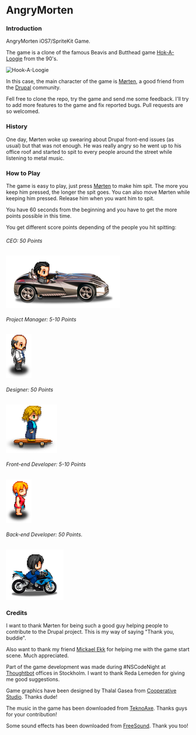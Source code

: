 AngryMorten
===========

### Introduction
AngryMorten iOS7/SpriteKit Game.

The game is a clone of the famous Beavis and Butthead game [Hok-A-Loogie](http://www.mtv.com/games/arcade/game/play.jhtml?arcadeGameId=10036868) from the 90's.

![Hook-A-Loogie](http://www.qassimy.com/playfreegamesonline/files/image/play%20the%20game%20beavis%20and%20butthead%20in%20hock%20a%20loogie%20free%20online.JPG)

In this case, the main character of the game is [Mørten](http://morten.dk), a good friend from the [Drupal](http://drupal.org) community.

Fell free to clone the repo, try the game and send me some feedback. I'll try to add more features to the game and fix reported bugs. Pull requests are so welcomed.

### History
One day, Mørten woke up swearing about Drupal front-end issues (as usual) but that was not enough. He was really angry so he went up to his office roof and started to spit to every people around the street while listening to metal music.

### How to Play
The game is easy to play, just press [Mørten](http://morten.dk) to make him spit. The more you keep him pressed, the longer the spit goes. You can also move Mørten while keeping him pressed. Release him when you want him to spit.

You have 60 seconds from the beginning and you have to get the more points possible in this time.

You get different score points depending of the people you hit spitting:

###### CEO: 50 Points
![CEO](https://github.com/rteijeiro/AngryMorten/blob/master/AngryMorten/Resources/iPad.atlas/ipad-car.png)

###### Project Manager: 5-10 Points
![Project Manager](https://github.com/rteijeiro/AngryMorten/blob/master/AngryMorten/Resources/iPad.atlas/ipad-man1.png)

###### Designer: 50 Points
![Designer](https://github.com/rteijeiro/AngryMorten/blob/master/AngryMorten/Resources/iPad.atlas/ipad-skater.png)

###### Front-end Developer: 5-10 Points
![Front-end Developer](https://github.com/rteijeiro/AngryMorten/blob/master/AngryMorten/Resources/iPad.atlas/ipad-woman1.png)

###### Back-end Developer: 50 Points.
![Back-end Developer](https://github.com/rteijeiro/AngryMorten/blob/master/AngryMorten/Resources/iPad.atlas/ipad-bike.png)

### Credits
I want to thank Mørten for being such a good guy helping people to contribute to the Drupal project. This is my way of saying "Thank you, buddie".

Also want to thank my friend [Mickael Ekk](https://github.com/mickeek) for helping me with the game start scene. Much appreciated.

Part of the game development was made during #NSCodeNight at [Thoughtbot](http://thoughtbot.com) offices in Stockholm. I want to thank Reda Lemeden for giving me good suggestions.

Game graphics have been designed by Thalal Gasea from [Cooperative Studio](http://www.cooperativestudio.com). Thanks dude!

The music in the game has been downloaded from [TeknoAxe](http://teknoaxe.com). Thanks guys for your contribution!

Some sound effects has been downloaded from [FreeSound](http://www.freesound.org). Thank you too!
